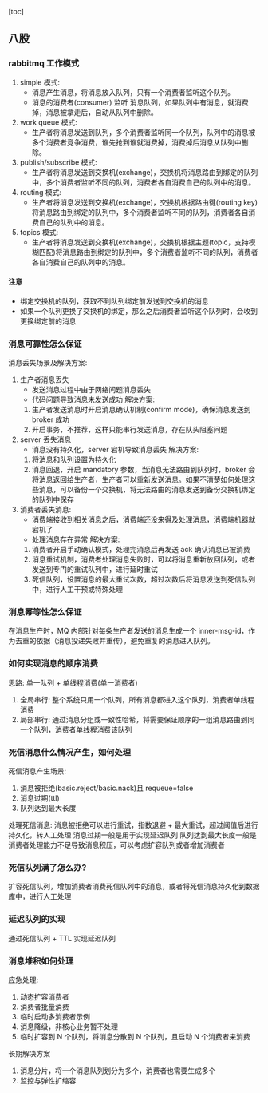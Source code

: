 [toc]

## 八股

### rabbitmq 工作模式
1. simple 模式:
   * 消息产生消息，将消息放入队列，只有一个消费者监听这个队列。
   * 消息的消费者(consumer) 监听 消息队列，如果队列中有消息，就消费掉，消息被拿走后，自动从队列中删除。
2. work queue 模式:
   * 生产者将消息发送到队列，多个消费者监听同一个队列，队列中的消息被多个消费者竞争消费，谁先抢到谁就消费掉，消费掉后消息从队列中删除。
3. publish/subscribe 模式:
    * 生产者将消息发送到交换机(exchange)，交换机将消息路由到绑定的队列中，多个消费者监听不同的队列，消费者各自消费自己的队列中的消息。
4. routing 模式:
    * 生产者将消息发送到交换机(exchange)，交换机根据路由键(routing key)将消息路由到绑定的队列中，多个消费者监听不同的队列，消费者各自消费自己的队列中的消息。
5. topics 模式:
    * 生产者将消息发送到交换机(exchange)，交换机根据主题(topic，支持模糊匹配)将消息路由到绑定的队列中，多个消费者监听不同的队列，消费者各自消费自己的队列中的消息。

#### 注意
* 绑定交换机的队列，获取不到队列绑定前发送到交换机的消息
* 如果一个队列更换了交换机的绑定，那么之后消费者监听这个队列时，会收到更换绑定前的消息

### 消息可靠性怎么保证
消息丢失场景及解决方案:
1. 生产者消息丢失
   * 发送消息过程中由于网络问题消息丢失
   * 代码问题导致消息未发送成功
解决方案:
   1. 生产者发送消息时开启消息确认机制(confirm mode)，确保消息发送到 broker 成功
   2. 开启事务，不推荐，这样只能串行发送消息，存在队头阻塞问题
2. server 丢失消息
   * 消息没有持久化，server 宕机导致消息丢失
解决方案:
    1. 将消息和队列设置为持久化
    2. 消息回退，开启 mandatory 参数，当消息无法路由到队列时，broker 会将消息返回给生产者，生产者可以重新发送消息。如果不清楚如何处理这些消息，可以备份一个交换机，将无法路由的消息发送到备份交换机绑定的队列中保存
3. 消费者丢失消息:
   * 消费端接收到相关消息之后，消费端还没来得及处理消息，消费端机器就宕机了
   * 处理消息存在异常
解决方案:
   1. 消费者开启手动确认模式，处理完消息后再发送 ack 确认消息已被消费
   2. 消息重试机制，消费者处理消息失败时，可以将消息重新放回队列，或者发送到专门的重试队列中，进行延时重试
   3. 死信队列，设置消息的最大重试次数，超过次数后将消息发送到死信队列中，进行人工干预或特殊处理


### 消息幂等性怎么保证
在消息生产时，MQ 内部针对每条生产者发送的消息生成一个 inner-msg-id，作为去重的依据（消息投递失败并重传），避免重复的消息进入队列。

### 如何实现消息的顺序消费
思路: 单一队列 + 单线程消费(单一消费者)
1. 全局串行: 整个系统只用一个队列，所有消息都进入这个队列，消费者单线程消费
2. 局部串行: 通过消息分组或一致性哈希，将需要保证顺序的一组消息路由到同一个队列，消费者单线程消费该队列

### 死信消息什么情况产生，如何处理
死信消息产生场景:
1. 消息被拒绝(basic.reject/basic.nack)且 requeue=false
2. 消息过期(ttl)
3. 队列达到最大长度

处理死信消息:
消息被拒绝可以进行重试，指数退避 + 最大重试，超过阈值后进行持久化，转人工处理
消息过期一般是用于实现延迟队列
队列达到最大长度一般是消费者处理能力不足导致消息积压，可以考虑扩容队列或者增加消费者

### 死信队列满了怎么办?
扩容死信队列，增加消费者消费死信队列中的消息，或者将死信消息持久化到数据库中，进行人工处理

### 延迟队列的实现
通过死信队列 + TTL 实现延迟队列


### 消息堆积如何处理
应急处理:
1. 动态扩容消费者
2. 消费者批量消费
3. 临时启动多消费者示例
4. 消息降级，非核心业务暂不处理
5. 临时扩容到 N 个队列，将消息分散到 N 个队列，且启动 N 个消费者来消费

长期解决方案
1. 消息分片，将一个消息队列划分为多个，消费者也需要生成多个
2. 监控与弹性扩缩容
